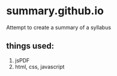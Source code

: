 # summary.github.io
Attempt to create a summary of a syllabus

## things used:
1. jsPDF
2. html, css, javascript
